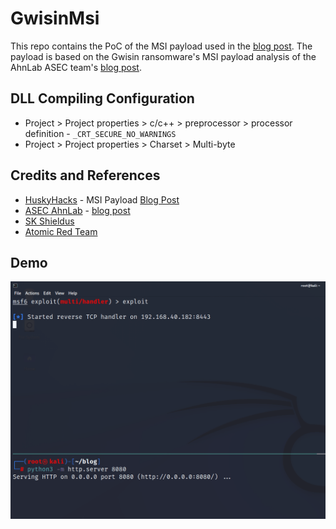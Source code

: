 # GwisinMsi 

This repo contains the PoC of the MSI payload used in the [blog post](https://blog.sunggwanchoi.com/recreating-a-msi-payload-for-fun-and-no-profit/). The payload is based on the Gwisin ransomware's MSI payload analysis of the AhnLab ASEC team's [blog post](https://asec.ahnlab.com/en/37483/).

## DLL Compiling Configuration 
- Project > Project properties > c/c++ > preprocessor > processor definition - `_CRT_SECURE_NO_WARNINGS` 
- Project > Project properties > Charset > Multi-byte 

## Credits and References 
- [HuskyHacks](https://huskyhacks.dev/) - MSI Payload [Blog Post](https://notes.huskyhacks.dev/notes/ms-interloper-on-the-subject-of-malicious-msis) 
- [ASEC AhnLab](https://asec.ahnlab.com/en/) - [blog post](https://asec.ahnlab.com/en/37483/)
- [SK Shieldus](https://www.skshieldus.com/download/files/download.do?o_fname=%EA%B7%80%EC%8B%A0(Gwisin)%20%EB%9E%9C%EC%84%AC%EC%9B%A8%EC%96%B4%20%EA%B3%B5%EA%B2%A9%20%EC%A0%84%EB%9E%B5%20%EB%B6%84%EC%84%9D%20%EB%A6%AC%ED%8F%AC%ED%8A%B8.pdf&r_fname=20220824150111854.pdf)
- [Atomic Red Team](https://github.com/redcanaryco/atomic-red-team/blob/master/atomics/T1218.007/T1218.007.md) 

## Demo 
![Demo](image/msi-demo.gif)
